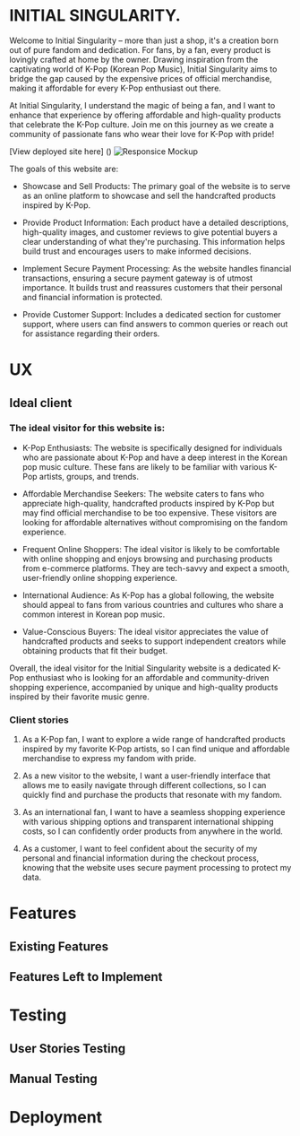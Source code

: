 # INITIAL SINGULARITY.
Welcome to Initial Singularity – more than just a shop, it's a creation born out of pure fandom and dedication. For fans, by a fan, every product is lovingly crafted at home by the owner. Drawing inspiration from the captivating world of K-Pop (Korean Pop Music), Initial Singularity aims to bridge the gap caused by the expensive prices of official merchandise, making it affordable for every K-Pop enthusiast out there.

At Initial Singularity, I understand the magic of being a fan, and I want to enhance that experience by offering affordable and high-quality products that celebrate the K-Pop culture. Join me on this journey as we create a community of passionate fans who wear their love for K-Pop with pride!

[View deployed site here] ()
![Responsice Mockup]()


The goals of this website are:
* Showcase and Sell Products: 
      The primary goal of the website is to serve as an online platform to showcase and sell the handcrafted products inspired by K-Pop. 

* Provide Product Information: 
      Each product have a detailed descriptions, high-quality images, and customer reviews to give potential buyers a clear understanding 
      of what they're purchasing. This information helps build trust and encourages users to make informed decisions.

* Implement Secure Payment Processing:
      As the website handles financial transactions, ensuring a secure payment gateway is of utmost importance. It builds trust and reassures 
      customers that their personal and financial information is protected.

* Provide Customer Support:
      Includes a dedicated section for customer support, where users can find answers to common queries or reach out for assistance regarding their orders.


# UX
## Ideal client
### The ideal visitor for this website is:
 
* K-Pop Enthusiasts: The website is specifically designed for individuals who are passionate about K-Pop and have a deep interest in the Korean pop music culture. These fans are likely to be familiar with various K-Pop artists, groups, and trends.

* Affordable Merchandise Seekers: The website caters to fans who appreciate high-quality, handcrafted products inspired by K-Pop but may find official merchandise to be too expensive. These visitors are looking for affordable alternatives without compromising on the fandom experience.

* Frequent Online Shoppers: The ideal visitor is likely to be comfortable with online shopping and enjoys browsing and purchasing products from e-commerce platforms. They are tech-savvy and expect a smooth, user-friendly online shopping experience.

* International Audience: As K-Pop has a global following, the website should appeal to fans from various countries and cultures who share a common interest in Korean pop music.

* Value-Conscious Buyers: The ideal visitor appreciates the value of handcrafted products and seeks to support independent creators while obtaining products that fit their budget.

Overall, the ideal visitor for the Initial Singularity website is a dedicated K-Pop enthusiast who is looking for an affordable and community-driven shopping experience, accompanied by unique and high-quality products inspired by their favorite music genre.

### Client stories

1. As a K-Pop fan, I want to explore a wide range of handcrafted products inspired by my favorite K-Pop artists, so I can find unique and affordable merchandise to express my fandom with pride.

2. As a new visitor to the website, I want a user-friendly interface that allows me to easily navigate through different collections, so I can quickly find and purchase the products that resonate with my fandom.

3. As an international fan, I want to have a seamless shopping experience with various shipping options and transparent international shipping costs, so I can confidently order products from anywhere in the world.

4. As a customer, I want to feel confident about the security of my personal and financial information during the checkout process, knowing that the website uses secure payment processing to protect my data.



# Features 
## Existing Features

## Features Left to Implement

# Testing 

## User Stories Testing

## Manual Testing

# Deployment
